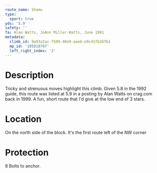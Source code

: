 ```yaml
---
route_name: Shamu
type:
  sport: true
yds: '5.9'
safety: ''
fa: Alan Watts, JoAnn Miller-Watts, June 1991
metadata:
  climb_id: 9a93a2ac-7509-40e9-aaeb-e9c41fb26fb1
  mp_id: '105818787'
  left_right_index: '2'
---
```

# Description
Tricky and strenuous moves highlight this climb.  Given 5.8 in the 1992 guide, this route was listed at 5.9 in a posting  by Alan Watts on crag.com back in 1999.  A fun, short route that I'd give at the low end of 3 stars.

# Location
On the north side of the block.  It's the first route left of the NW corner

# Protection
8 Bolts to anchor.
